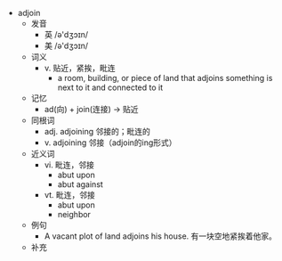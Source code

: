 - adjoin
  - 发音
    - 英 /ə'dʒɔɪn/
    - 美 /ə'dʒɔɪn/
  - 词义
    - v. 贴近，紧挨，毗连
      - a room, building, or piece of land that adjoins something is next to it and connected to it
  - 记忆
    - ad(向) + join(连接) → 贴近
  - 同根词
    - adj. adjoining 邻接的；毗连的
    - v. adjoining 邻接（adjoin的ing形式）
  - 近义词
    - vi. 毗连，邻接
      - abut upon
      - abut against
    - vt. 毗连，邻接
      - abut upon
      - neighbor
  - 例句
    - A vacant plot of land adjoins his house. 有一块空地紧挨着他家。
  - 补充